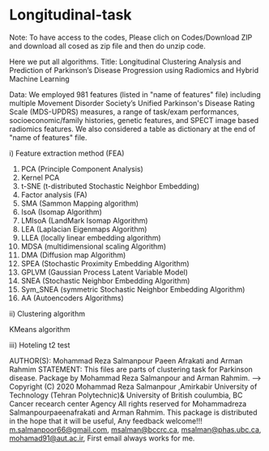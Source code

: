 # Longitudinal-task
Note: To have access to the codes, Please clich on  Codes/Download ZIP and download all cosed as zip file and then do unzip code.


Here we put all algorithms.
Title: Longitudinal Clustering Analysis and Prediction of Parkinson’s Disease Progression using Radiomics and Hybrid Machine Learning

Data: We employed 981 features (listed in "name of features" file) including multiple Movement Disorder Society’s Unified Parkinson's Disease Rating Scale (MDS-UPDRS) measures, a range of task/exam performances, socioeconomic/family histories, genetic features, and SPECT image based radiomics features. We also considered a table as dictionary at the end of "name of features" file.

i) Feature extraction method (FEA)
1)	PCA (Principle Component Analysis)
2)	Kernel PCA 
3)	t-SNE (t-distributed Stochastic Neighbor Embedding) 
4)	Factor analysis (FA)
5)	SMA (Sammon Mapping algorithm) 
6)	IsoA (Isomap Algorithm)
7)	LMIsoA (LandMark Isomap Algorithm)
8)	LEA (Laplacian Eigenmaps Algorithm)
9)	LLEA (locally linear embedding algorithm)
10)	MDSA (multidimensional scaling Algorithm) 
11)	DMA (Diffusion map Algorithm)
12)	SPEA (Stochastic Proximity Embedding Algorithm)
13)	GPLVM (Gaussian Process Latent Variable Model)
14)	SNEA (Stochastic Neighbor Embedding Algorithm)
15)	Sym_SNEA (symmetric Stochastic Neighbor Embedding Algorithm)
16)	AA (Autoencoders Algorithms) 


ii) Clustering algorithm

KMeans algorithm

iii) Hoteling t2 test


AUTHOR(S): Mohammad Reza Salmanpour Paeen Afrakati and Arman Rahmim STATEMENT: This files are parts of clustering task for Parkinson disease. Package by Mohammad Reza Salmanpour and Arman Rahmim. --> Copyright (C) 2020 Mohammad Reza Salmanpour ,Amirkabir University of Technology (Tehran Polytechnic)& University of British coulumbia, BC Cancer recearch center Agency All rights reserved for Mohammadreza Salmanpourpaeenafrakati and Arman Rahmim. This package is distributed in the hope that it will be useful, Any feedback welcome!!! m.salmanpoor66@gmail.com, msalman@bccrc.ca, msalman@phas.ubc.ca, mohamad91@aut.ac.ir, First email always works for me.
